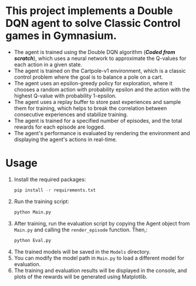 # This project implements a Double DQN agent to solve Classic Control games in Gymnasium.

* The agent is trained using the Double DQN algorithm (***Coded from scratch***), which uses a neural network to approximate the Q-values for each action in a given state.
* The agent is trained on the Cartpole-v1 environment, which is a classic control problem where the goal is to balance a pole on a cart.
* The agent uses an epsilon-greedy policy for exploration, where it chooses a random action with probability epsilon and the action with the highest Q-value with probability 1-epsilon.
* The agent uses a replay buffer to store past experiences and sample them for training, which helps to break the correlation between consecutive experiences and stabilize training.
* The agent is trained for a specified number of episodes, and the total rewards for each episode are logged.
* The agent's performance is evaluated by rendering the environment and displaying the agent's actions in real-time.

# Usage
1. Install the required packages:
   ```bash
   pip install -r requirements.txt
   ```
2. Run the training script:
   ```bash
   python Main.py
   ```
3. After training, run the evaluation script by copying the Agent object from `Main.py` and calling the `render_episode` function. Then,:
   ```bash
   python Eval.py
   ```
4. The trained models will be saved in the `Models` directory.
5. You can modify the model path in `Main.py` to load a different model for evaluation.
6. The training and evaluation results will be displayed in the console, and plots of the rewards will be generated using Matplotlib.
